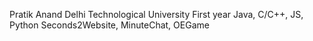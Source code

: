 Pratik Anand
Delhi Technological University
First year
Java, C/C++, JS, Python
Seconds2Website, MinuteChat, OEGame
